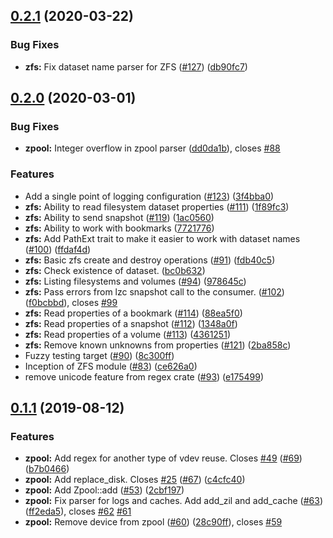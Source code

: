 ## [0.2.1](https://github.com/Inner-Heaven/libzetta-rs/compare/v0.2.0...v0.2.1) (2020-03-22)


### Bug Fixes

* **zfs:** Fix dataset name parser for ZFS ([#127](https://github.com/Inner-Heaven/libzetta-rs/issues/127)) ([db90fc7](https://github.com/Inner-Heaven/libzetta-rs/commit/db90fc7))



## [0.2.0](https://github.com/Inner-Heaven/libzetta-rs/compare/v0.1.2...v0.2.0) (2020-03-01)


### Bug Fixes

* **zpool:** Integer overflow in zpool parser ([dd0da1b](https://github.com/Inner-Heaven/libzetta-rs/commit/dd0da1b)), closes [#88](https://github.com/Inner-Heaven/libzetta-rs/issues/88)


### Features

* Add a single point of logging configuration ([#123](https://github.com/Inner-Heaven/libzetta-rs/issues/123)) ([3f4bba0](https://github.com/Inner-Heaven/libzetta-rs/commit/3f4bba0))
* **zfs:** Ability to read filesystem dataset properties ([#111](https://github.com/Inner-Heaven/libzetta-rs/issues/111)) ([1f89fc3](https://github.com/Inner-Heaven/libzetta-rs/commit/1f89fc3))
* **zfs:** Ability to send snapshot ([#119](https://github.com/Inner-Heaven/libzetta-rs/issues/119)) ([1ac0560](https://github.com/Inner-Heaven/libzetta-rs/commit/1ac0560))
* **zfs:** Ability to work with bookmarks ([7721776](https://github.com/Inner-Heaven/libzetta-rs/commit/7721776))
* **zfs:** Add PathExt trait to make it easier to work with dataset names ([#100](https://github.com/Inner-Heaven/libzetta-rs/issues/100)) ([ffdaf4d](https://github.com/Inner-Heaven/libzetta-rs/commit/ffdaf4d))
* **zfs:** Basic zfs create and destroy operations ([#91](https://github.com/Inner-Heaven/libzetta-rs/issues/91)) ([fdb40c5](https://github.com/Inner-Heaven/libzetta-rs/commit/fdb40c5))
* **zfs:** Check existence of dataset. ([bc0b632](https://github.com/Inner-Heaven/libzetta-rs/commit/bc0b632))
* **zfs:** Listing filesystems and volumes ([#94](https://github.com/Inner-Heaven/libzetta-rs/issues/94)) ([978645c](https://github.com/Inner-Heaven/libzetta-rs/commit/978645c))
* **zfs:** Pass errors from lzc snapshot call to the consumer. ([#102](https://github.com/Inner-Heaven/libzetta-rs/issues/102)) ([f0bcbbd](https://github.com/Inner-Heaven/libzetta-rs/commit/f0bcbbd)), closes [#99](https://github.com/Inner-Heaven/libzetta-rs/issues/99)
* **zfs:** Read properties of a bookmark ([#114](https://github.com/Inner-Heaven/libzetta-rs/issues/114)) ([88ea5f0](https://github.com/Inner-Heaven/libzetta-rs/commit/88ea5f0))
* **zfs:** Read properties of a snapshot ([#112](https://github.com/Inner-Heaven/libzetta-rs/issues/112)) ([1348a0f](https://github.com/Inner-Heaven/libzetta-rs/commit/1348a0f))
* **zfs:** Read properties of a volume ([#113](https://github.com/Inner-Heaven/libzetta-rs/issues/113)) ([4361251](https://github.com/Inner-Heaven/libzetta-rs/commit/4361251))
* **zfs:** Remove known unknowns from properties ([#121](https://github.com/Inner-Heaven/libzetta-rs/issues/121)) ([2ba858c](https://github.com/Inner-Heaven/libzetta-rs/commit/2ba858c))
* Fuzzy testing target ([#90](https://github.com/Inner-Heaven/libzetta-rs/issues/90)) ([8c300ff](https://github.com/Inner-Heaven/libzetta-rs/commit/8c300ff))
* Inception of ZFS module ([#83](https://github.com/Inner-Heaven/libzetta-rs/issues/83)) ([ce626a0](https://github.com/Inner-Heaven/libzetta-rs/commit/ce626a0))
* remove unicode feature from regex crate ([#93](https://github.com/Inner-Heaven/libzetta-rs/issues/93)) ([e175499](https://github.com/Inner-Heaven/libzetta-rs/commit/e175499))


## [0.1.1](https://github.com/Inner-Heaven/libzetta-rs/compare/2cbf197...v0.1.1) (2019-08-12)


### Features

* **zpool:** Add regex for another type of vdev reuse. Closes [#49](https://github.com/Inner-Heaven/libzetta-rs/issues/49) ([#69](https://github.com/Inner-Heaven/libzetta-rs/issues/69)) ([b7b0466](https://github.com/Inner-Heaven/libzetta-rs/commit/b7b0466))
* **zpool:** Add replace_disk. Closes [#25](https://github.com/Inner-Heaven/libzetta-rs/issues/25) ([#67](https://github.com/Inner-Heaven/libzetta-rs/issues/67)) ([c4cfc40](https://github.com/Inner-Heaven/libzetta-rs/commit/c4cfc40))
* **zpool:** Add Zpool::add ([#53](https://github.com/Inner-Heaven/libzetta-rs/issues/53)) ([2cbf197](https://github.com/Inner-Heaven/libzetta-rs/commit/2cbf197))
* **zpool:** Fix parser for logs and caches. Add add_zil and add_cache ([#63](https://github.com/Inner-Heaven/libzetta-rs/issues/63)) ([ff2eda5](https://github.com/Inner-Heaven/libzetta-rs/commit/ff2eda5)), closes [#62](https://github.com/Inner-Heaven/libzetta-rs/issues/62) [#61](https://github.com/Inner-Heaven/libzetta-rs/issues/61)
* **zpool:** Remove device from zpool ([#60](https://github.com/Inner-Heaven/libzetta-rs/issues/60)) ([28c90ff](https://github.com/Inner-Heaven/libzetta-rs/commit/28c90ff)), closes [#59](https://github.com/Inner-Heaven/libzetta-rs/issues/59)
